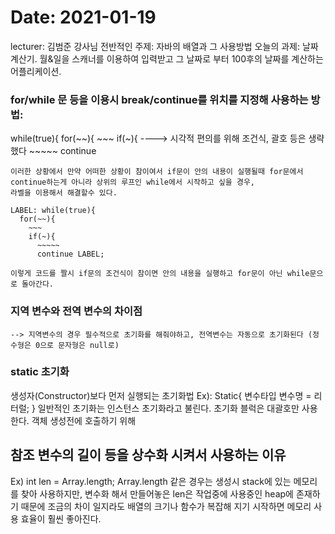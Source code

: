 # Date: 2021-01-19  
  lecturer: 김범준 강사님
  전반적인 주제: 자바의 배열과 그 사용방법
  오늘의 과제:
    날짜 계산기. 월&일을 스캐너를 이용하여 입력받고 그 날짜로 부터 100후의 날짜를 계산하는 어플리케이션.

### for/while 문 등을 이용시 break/continue를 위치를 지정해 사용하는 방법:  
   while(true){
      for(~~){
        ~~~
        if(~){                         ----> 시각적 편의를 위해 조건식, 괄호 등은 생략했다
          ~~~~~
          continue

    이러한 상황에서 만약 어떠한 상황이 참이여서 if문이 안의 내용이 실행될때 for문에서 continue하는게 아니라 상위의 루프인 while에서 시작하고 싶을 경우,
    라벨을 이용해서 해결할수 있다.
    
    LABEL: while(true){
      for(~~){
        ~~~
        if(~){
          ~~~~~
          continue LABEL;

    이렇게 코드를 짤시 if문의 조건식이 참이면 안의 내용을 실행하고 for문이 아닌 while문으로 돌아간다.
  
### 지역 변수와 전역 변수의 차이점  
    --> 지역변수의 경우 필수적으로 초기화를 해줘야하고, 전역변수는 자동으로 초기화된다 (정수형은 0으로 문자형은 null로)

### static 초기화 
  생성자(Constructor)보다 먼저 실행되는 초기화법
    Ex):
    Static{
        변수타입 변수명 = 리터럴;
        }
   일반적인 초기화는 인스턴스 초기화라고 불린다.
   초기화 블럭은 대괄호만 사용한다. 객체 생성전에 호출하기 위해
   
## 참조 변수의 길이 등을 상수화 시켜서 사용하는 이유
Ex) int len = Array.length;
Array.length 같은 경우는 생성시 stack에 있는 메모리를 찾아 사용하지만, 변수화 해서 만들어놓은 len은 작업중에 사용중인 heap에 존재하기 때문에 조금의 차이 
일지라도	배열의 크기나 함수가 복잡해 지기 시작하면 메모리 사용 효율이 훨씬 좋아진다.
